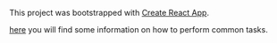 This project was bootstrapped with [Create React App](https://github.com/facebookincubator/create-react-app).

[here](https://github.com/facebookincubator/create-react-app/blob/master/packages/react-scripts/template/README.md) you will find some information on how to perform common tasks.
